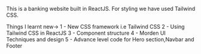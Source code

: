 This is a banking website built in ReactJS.
For styling we have used Tailwind CSS.

Things I learnt new->
1 - New CSS framework i.e Tailwind CSS
2 - Using Tailwind CSS in ReactJS
3 - Component structure
4 - Morden UI Techniques and design
5 - Advance level code for Hero section,Navbar and Footer
